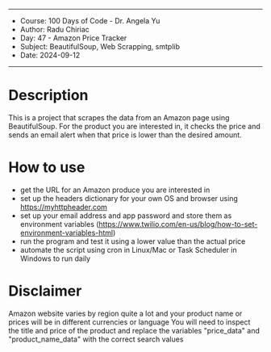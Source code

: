 
************************************************************
*    Course: 100 Days of Code - Dr. Angela Yu              
*    Author: Radu Chiriac                                  
*    Day: 47 - Amazon Price Tracker                        
*    Subject: BeautifulSoup, Web Scrapping, smtplib        
*    Date: 2024-09-12                                      
************************************************************


# Description
This is a project that scrapes the data from an Amazon page using BeautifulSoup. For the product you are interested in, it checks the price and sends an email alert when that price is lower than the desired amount.

# How to use
- get the URL for an Amazon produce you are interested in
- set up the headers dictionary for your own OS and browser using https://myhttpheader.com
- set up your email address and app password and store them as environment variables (https://www.twilio.com/en-us/blog/how-to-set-environment-variables-html)
- run the program and test it using a lower value than the actual price
- automate the script using cron in Linux/Mac or Task Scheduler in Windows to run daily

# Disclaimer
Amazon website varies by region quite a lot and your product name or prices will be in different currencies or language
You will need to inspect the title and price of the product and replace the variables "price_data" and "product_name_data" with the correct search values